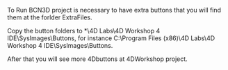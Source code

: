 To Run BCN3D project is necessary to have extra buttons that you will find them at the forlder ExtraFiles.

Copy the button folders to *\4D Labs\4D Workshop 4 IDE\SysImages\Buttons, for instance C:\Program Files (x86)\4D Labs\4D Workshop 4 IDE\SysImages\Buttons.

After that you will see more 4Dbuttons at 4DWorkshop project.